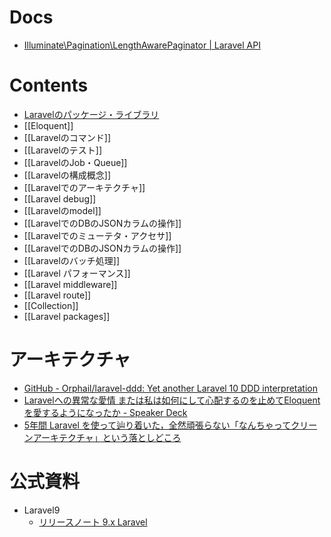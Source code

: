 # Docs
- [Illuminate\\Pagination\\LengthAwarePaginator | Laravel API](https://laravel.com/api/9.x/Illuminate/Pagination/LengthAwarePaginator.html)

# Contents
- [Laravelのパッケージ・ライブラリ](Laravel%E3%81%AE%E3%83%91%E3%83%83%E3%82%B1%E3%83%BC%E3%82%B8%E3%83%BB%E3%83%A9%E3%82%A4%E3%83%96%E3%83%A9%E3%83%AA.md)
- [[Eloquent]]
- [[Laravelのコマンド]]
- [[Laravelのテスト]]
- [[LaravelのJob・Queue]]
- [[Laravelの構成概念]]
- [[Laravelでのアーキテクチャ]]
- [[Laravel debug]]
- [[Laravelのmodel]]
- [[LaravelでのDBのJSONカラムの操作]]
- [[Laravelでのミューテタ・アクセサ]]
- [[LaravelでのDBのJSONカラムの操作]]
- [[Laravelのバッチ処理]]
- [[Laravel パフォーマンス]]
- [[Laravel middleware]]
- [[Laravel route]]
- [[Collection]]
- [[Laravel packages]]

# アーキテクチャ
- [GitHub - Orphail/laravel-ddd: Yet another Laravel 10 DDD interpretation](https://github.com/Orphail/laravel-ddd)
- [Laravelへの異常な愛情 または私は如何にして心配するのを止めてEloquentを愛するようになったか - Speaker Deck](https://speakerdeck.com/kentaroutakeda/laravelhenoyi-chang-naai-qing-matahasi-haru-he-nisitexin-pei-surunowozhi-meteeloquentwoai-suruyouninatutaka)
- [5年間 Laravel を使って辿り着いた，全然頑張らない「なんちゃってクリーンアーキテクチャ」という落としどころ](https://zenn.dev/mpyw/articles/ce7d09eb6d8117)

# 公式資料
- Laravel9
	- [リリースノート 9.x Laravel](https://readouble.com/laravel/9.x/ja/releases.html)


